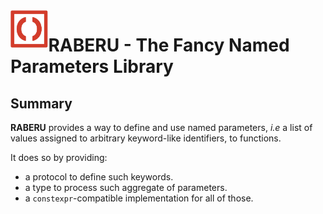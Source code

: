 <img src="https://raw.githubusercontent.com/jfalcou/raberu/main/docs/logo.png" alt="raberu Logo : Red parens in a red square box on white background" data-canonical-src="https://raw.githubusercontent.com/jfalcou/ofw/raberu/docs/logo.png" align="left"  width="12%" height="12%" />

# RABERU - The Fancy Named Parameters Library

## Summary

**RABERU** provides a way to define and use named parameters, *i.e* a list of values assigned to
arbitrary keyword-like identifiers, to functions.

It does so by providing:

  * a protocol to define such keywords.
  * a type to process such aggregate of parameters.
  * a `constexpr`-compatible implementation for all of those.

